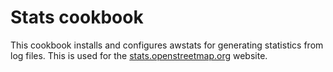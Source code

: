 # Stats cookbook

This cookbook installs and configures awstats for generating statistics from
log files. This is used for the [stats.openstreetmap.org](http://stats.openstreetmap.org/) website.
